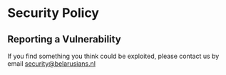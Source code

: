 # Security Policy

## Reporting a Vulnerability

If you find something you think could be exploited, please contact us by email security@belarusians.nl

